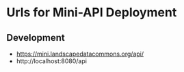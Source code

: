 # Urls for Mini-API Deployment

## Development
- https://mini.landscapedatacommons.org/api/
- http://localhost:8080/api

